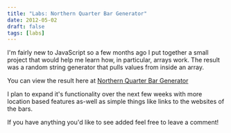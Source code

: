 ```yaml
---
title: "Labs: Northern Quarter Bar Generator"
date: 2012-05-02
draft: false
tags: [labs]
---
```

<p>I'm fairly new to JavaScript so a few months ago I put together a small project that would help me learn how, in particular, arrays work. The result was a random string generator that pulls values from inside an array.</p>

<p>You can view the result here at <a href="http://wilks.co/labs/nq-bar-generator" title="Northern Quarter Bar Generator" target="_blank">Northern Quarter Bar Generator</a></p>

<p>I plan to expand it's functionality over the next few weeks with more location based features as-well as simple things like links to the websites of the bars.</p>

<p>If you have anything you'd like to see added feel free to leave a comment!</p>
